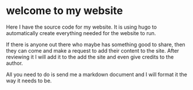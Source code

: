 # welcome to my website

Here I have the source code for my website. It is using hugo to automatically create everything needed for the website to run.

If there is anyone out there who maybe has something good to share, then they can come and make a request to add their content to the site. After reviewing it I will add it to the add the site and even give credits to the author.

All you need to do is send me a markdown document and I will format it the way it needs to be.
